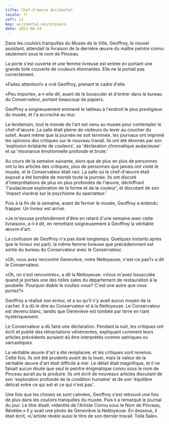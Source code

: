 ```yaml
---
title: Chef-d'œuvre Accidentel
locale: fr
cefr: c2
key: accidental-masterpiece
date: 2023-06-24
---
```


Dans les couloirs tranquilles du Musée de la Ville, Geoffroy, le nouvel assistant, attendait la livraison de la dernière œuvre du maître peintre connu seulement sous le nom de Pinceau.

La porte s'est ouverte et une femme livreuse est entrée en portant une grande toile couverte de couleurs étonnantes. Elle ne la portait pas correctement.

«Faites attention!» a crié Geoffroy, prenant le cadre d'elle.

«Peu importe», a-t-elle dit, avant de le bousculer et d'entrer dans le bureau du Conservateur, portant beaucoup de papiers.

Geoffroy a soigneusement emmené le tableau à l'endroit le plus prestigieux du musée, et l'a accroché au mur.

Le lendemain, tout le monde de l'art est venu au musée pour contempler le chef-d'œuvre. La salle était pleine de visiteurs du lever au coucher du soleil. Avant même que la journée ne soit terminée, les journaux ont imprimé les opinions des critiques sur le nouveau travail. Ils ont été étonnés par son 'explosion éclatante de couleurs', sa 'déclaration chromatique audacieuse' et sa 'résonance émotionnelle profonde et brute.'

Au cours de la semaine suivante, alors que de plus en plus de personnes ont lu les articles des critiques, plus de personnes que jamais ont visité le musée, et le Conservateur était ravi. La salle où le chef-d'œuvre était exposé a été bondée de monde toute la journée. Ils ont discuté d'interprétations de plus en plus profondes de l'œuvre, déchiffrant 'l'audacieuse exploration de la forme et de la couleur', et discutant de son 'impact viscéral sur le psychisme du spectateur.'

Puis à la fin de la semaine, avant de fermer le musée, Geoffroy a entendu frapper. Un livreur est arrivé.

«Je m'excuse profondément d'être en retard d'une semaine avec cette livraison», a-t-il dit, en remettant soigneusement à Geoffroy la véritable œuvre d'art.

La confusion de Geoffroy n'a pas duré longtemps. Quelques instants après que le livreur est parti, la même femme livreuse que précédemment est sortie du bureau du Conservateur avec le Conservateur.

«Oh, vous avez rencontré Geneviève, notre Nettoyeuse, n'est-ce pas?» a dit le Conservateur.

«Oh, on s'est rencontrés», a dit la Nettoyeuse. «Vous m'avez bousculée quand je portais une des toiles sales du département de restauration à la poubelle. Pourquoi diable la vouliez-vous? C'est une autre que vous portez?»

Geoffroy a réalisé son erreur, et a su qu'il n'y avait aucun moyen de la cacher. Il a dû le dire au Conservateur et à la Nettoyeuse. Le Conservateur est devenu blanc, tandis que Geneviève est tombée par terre en riant hystériquement.

Le Conservateur a dû faire une déclaration. Pendant la nuit, les critiques ont écrit et publié des rétractations véhémentes, expliquant comment leurs articles précédents auraient dû être interprétés comme satiriques ou sarcastiques.

La véritable œuvre d'art a été remplacée, et les critiques sont revenus. Cette fois, ils ont été prudents avant de la louer, mais la valeur de la véritable œuvre d'art était difficile à nier. Le détail était magnifique, et il ne faisait aucun doute que seul le peintre énigmatique connu sous le nom de Pinceau aurait pu la produire. Ils ont écrit de nouveaux articles discutant de son 'exploration profonde de la condition humaine' et de son 'équilibre délicat entre ce qui est et ce qui n'est pas'.

Une fois que les choses se sont calmées, Geoffroy s'est retrouvé une fois de plus dans les couloirs tranquilles du musée. Puis il a remarqué le journal du jour. Le titre disait: «Identité de l'Artiste Connu sous le Nom de Pinceau, Révélée.» Il y avait une photo de Geneviève la Nettoyeuse. En dessous, il était écrit, «L'artiste révèle aussi le titre de son dernier travail: Toile Sale».